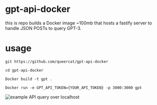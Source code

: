 # gpt-api-docker
this is repo builds a Docker image ~100mb that hosts a fastify server to handle JSON POSTs to query GPT-3.

# usage

`git https://github.com/queercat/gpt-api-docker`

`cd gpt-api-docker`

`Docker build -t gpt .`

`Docker run -e GPT_API_TOKEN={YOUR_API_TOKEN} -p 3000:3000 gpt`

![example API query over localhost](https://user-images.githubusercontent.com/22136781/216763979-c463ec6c-329a-4cc1-998d-f28c84fdd305.gif)
